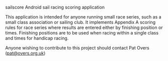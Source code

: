 sailscore
Android sail racing scoring application

This application is intended for anyone running small race series, such as a small class association or sailing club. It implements Appendix A scoring rules for race series where results are entered either by finishing position or times. Finishing positions are to be used when racing within a single class and times for handicap racing.

Anyone wishing to contribute to this project should contact Pat Overs (pat@overs.org.uk)
